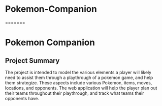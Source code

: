 
# Pokemon-Companion
=======
# Pokemon Companion

## Project Summary
The project is intended to model the various elements a player will likely need to assist them
through a playthrough of a pokemon game, and help them strategize. These aspects include
various Pokemon, items, moves, locations, and opponents. The web application will help the
player plan out their teams throughout their playthrough, and track what teams their opponents have.
